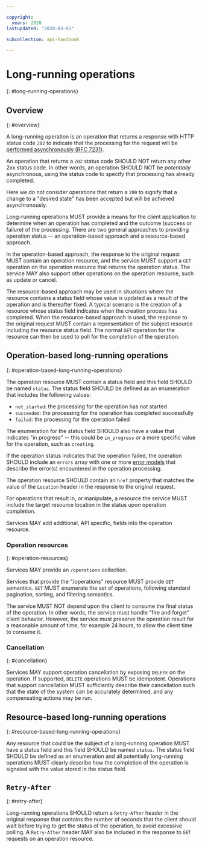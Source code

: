 ```yaml
---

copyright:
  years: 2020
lastupdated: "2020-03-05"

subcollection: api-handbook

---
```


# Long-running operations
{: #long-running-operations}

## Overview
{: #overview}

A long-running operation is an operation that returns a response with HTTP status code `202` to
indicate that the processing for the request will be [performed asynchronously (RFC
7231)][rfc-7231].

An operation that returns a `202` status code SHOULD NOT return any other 2xx status code. In other
words, an operation SHOULD NOT be _potentially_ asynchronous, using the status code to specify that
processing has already completed.

Here we do not consider operations that return a `200` to signify that a change to a "desired state"
has been accepted but will be achieved asynchronously.

Long-running operations MUST provide a means for the client application to determine when an
operation has completed and the outcome (success or failure) of the processing. There are two
general approaches to providing operation status -- an operation-based approach and a resource-based
approach.

In the operation-based approach, the response to the original request MUST contain an operation
resource, and the service MUST support a `GET` operation on the operation resource that returns the
operation status. The service MAY also support other operations on the operation resource, such as
update or cancel.

The resource-based approach may be used in situations where the resource contains a status field
whose value is updated as a result of the operation and is thereafter fixed. A typical scenario is
the creation of a resource whose status field indicates when the creation process has completed.
When the resource-based approach is used, the response to the original request MUST contain a
representation of the subject resource including the resource status field. The normal `GET`
operation for the resource can then be used to poll for the completion of the operation.

## Operation-based long-running operations
{: #operation-based-long-running-operations}

The operation resource MUST contain a status field and this field SHOULD be named `status`. The
status field SHOULD be defined as an enumeration that includes the following values:

*  `not_started`: the processing for the operation has not started
*  `succeeded`: the processing for the operation has completed successfully
*  `failed`: the processing for the operation failed

The enumeration for the status field SHOULD also have a value that indicates "in progress" -- this
could be `in_progress` or a more specific value for the operation, such as `creating`.

If the operation status indicates that the operation failed, the operation SHOULD include an
`errors` array with one or more [error
models](/docs/api-handbook?topic=api-handbook-errors#error-model) that describe the error(s)
encountered in the operation processing.

The operation resource SHOULD contain an `href` property that matches the value of the `Location`
header in the response to the original request.

For operations that result in, or manipulate, a resource the service MUST include the target
resource location in the status upon operation completion.

Services MAY add additional, API specific, fields into the operation resource.

### Operation resources
{: #operation-resources}

Services MAY provide an `/operations` collection.

Services that provide the "/operations" resource MUST provide `GET` semantics. `GET` MUST enumerate
the set of operations, following standard pagination, sorting, and filtering semantics.

The service MUST NOT depend upon the client to consume the final status of the operation. In other
words, the service must handle "fire and forget" client behavior. However, the service must preserve
the operation result for a reasonable amount of time, for example 24 hours, to allow the client time
to consume it.

### Cancellation
{: #cancellation}

Services MAY support operation cancellation by exposing `DELETE` on the operation. If supported,
`DELETE` operations MUST be idempotent. Operations that support cancellation MUST sufficiently
describe their cancellation such that the state of the system can be accurately determined, and any
compensating actions may be run.

## Resource-based long-running operations
{: #resource-based-long-running-operations}

Any resource that could be the subject of a long-running operation MUST have a status field and this
field SHOULD be named `status`. The status field SHOULD be defined as an enumeration and all
potentially long-running operations MUST clearly describe how the completion of the operation is
signaled with the value stored in the status field.

## `Retry-After`
{: #retry-after}

Long-running operations SHOULD return a `Retry-After` header in the original response that contains
the number of seconds that the client should wait before trying to get the status of the operation,
to avoid excessive polling. A `Retry-After` header MAY also be included in the response to `GET`
requests on an operation resource.

[rfc-7231]: https://tools.ietf.org/html/rfc7231#section-6.3.3
